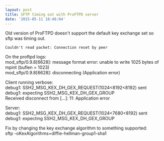 ```yaml
---
layout: post
title: SFTP timing out with ProFTPD server
date: '2015-05-11 18:48:04'
---
```


Old version of ProFTPD doesn't support the default key exchange set so sftp was timing out.  
  
```Couldn't read packet: Connection reset by peer```  
  
On the proftpd logs:  
mod_sftp/0.9.8[6628]: message format error: unable to write 1025 bytes of mpint (buflen = 1023)  
mod_sftp/0.9.8[6628]: disconnecting (Application error)  
  
Client running verbose:  
debug1: SSH2_MSG_KEX_DH_GEX_REQUEST(1024&lt;8192&lt;8192) sent  
debug1: expecting SSH2_MSG_KEX_DH_GEX_GROUP  
Received disconnect from [...]: 11: Application error  
  
Server:  
debug1: SSH2_MSG_KEX_DH_GEX_REQUEST(1024&lt;7680&lt;8192) sent  
debug1: expecting SSH2_MSG_KEX_DH_GEX_GROUP  
  
Fix by changing the key exchange algorithm to something supported:  
sftp -oKexAlgorithms=diffie-hellman-group1-sha1 